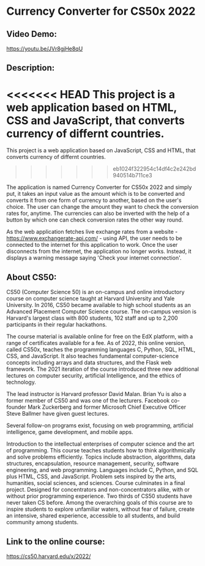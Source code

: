 # Currency Converter for CS50x 2022
## Video Demo:  
<https://youtu.be/JVr8gjHe8qU>
## Description:  
<<<<<<< HEAD
This project is a web application based on HTML, CSS and JavaScript, that converts currency of differnt countries.
=======
This project is a web application based on JavaScript, CSS and HTML, that converts currency of differnt countries.
>>>>>>> eb1024f322954c14df4c2e242bd940514b711ce3

The application is named Currency Converter for CS50x 2022 and simply put, it takes an input value as the amount which is to be converted and converts it from one form of currency to another, based on the user's choice. The user can change the amount they want to check the conversion rates for, anytime. The currencies can also be inverted with the help of a button by which one can check conversion rates the other way round.

As the web application fetches live exchange rates from a website - <https://www.exchangerate-api.com/> - using API, the user needs to be connected to the internet for this application to work. Once the user disconnects from the internet, the application no longer works. Instead, it displays a warning message saying 'Check your internet connection'.

## About CS50:
CS50 (Computer Science 50) is an on-campus and online introductory course on computer science taught at Harvard University and Yale University. In 2016, CS50 became available to high school students as an Advanced Placement Computer Science course. The on-campus version is Harvard's largest class with 800 students, 102 staff and up to 2,200 participants in their regular hackathons.

The course material is available online for free on the EdX platform, with a range of certificates available for a fee. As of 2022, this online version, called CS50x, teaches the programming languages C, Python, SQL, HTML, CSS, and JavaScript. It also teaches fundamental computer-science concepts including arrays and data structures, and the Flask web framework. The 2021 iteration of the course introduced three new additional lectures on computer security, artificial Intelligence, and the ethics of technology.

The lead instructor is Harvard professor David Malan. Brian Yu is also a former member of CS50 and was one of the lecturers. Facebook co-founder Mark Zuckerberg and former Microsoft Chief Executive Officer Steve Ballmer have given guest lectures.

Several follow-on programs exist, focusing on web programming, artificial intelligence, game development, and mobile apps.

Introduction to the intellectual enterprises of computer science and the art of programming. This course teaches students how to think algorithmically and solve problems efficiently. Topics include abstraction, algorithms, data structures, encapsulation, resource management, security, software engineering, and web programming. Languages include C, Python, and SQL plus HTML, CSS, and JavaScript. Problem sets inspired by the arts, humanities, social sciences, and sciences. Course culminates in a final project. Designed for concentrators and non-concentrators alike, with or without prior programming experience. Two thirds of CS50 students have never taken CS before. Among the overarching goals of this course are to inspire students to explore unfamiliar waters, without fear of failure, create an intensive, shared experience, accessible to all students, and build community among students.

## Link to the online course: 
<https://cs50.harvard.edu/x/2022/>
